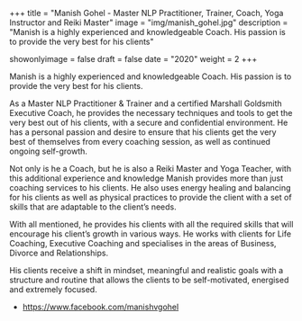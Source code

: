 +++
title = "Manish Gohel - Master NLP Practitioner, Trainer, Coach, Yoga Instructor and Reiki Master"
image = "img/manish_gohel.jpg"
description = "Manish is a highly experienced and knowledgeable Coach. His passion is to provide the very best for his clients"

showonlyimage = false
draft = false
date = "2020"
weight = 2
+++

Manish is a highly experienced and knowledgeable Coach. His passion is to provide the very best for his clients.

As a Master NLP Practitioner & Trainer and a certified Marshall Goldsmith Executive Coach, he provides the necessary techniques and tools to get the very best out of his clients, with a secure and confidential environment. He has a personal passion and desire to ensure that his clients get the very best of themselves from every coaching session, as well as continued ongoing self-growth.

Not only is he a Coach, but he is also a Reiki Master and Yoga Teacher, with this additional experience and knowledge Manish provides more than just coaching services to his clients. He also uses energy healing and balancing for his clients as well as physical practices to provide the client with a set of skills that are adaptable to the client’s needs.

With all mentioned, he provides his clients with all the required skills that will encourage his client’s growth in various ways. He works with clients for Life Coaching, Executive Coaching and specialises in the areas of Business, Divorce and Relationships.

His clients receive a shift in mindset, meaningful and realistic goals with a structure and routine that allows the clients to be self-motivated, energised and extremely focused.

- https://www.facebook.com/manishvgohel
